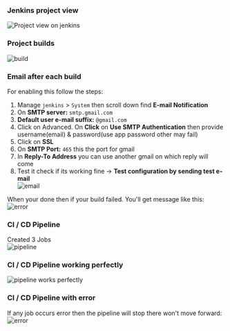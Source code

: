 ### Jenkins project view
![Project view on jenkins](https://github.com/SakibvHossain/Jenkins_Practice/assets/92059000/ccd05e63-31f5-475d-a49f-4361532bf339)

### Project builds
![build](https://github.com/SakibvHossain/Jenkins_Practice/assets/92059000/9bcbd085-b80e-42ff-a2cb-4b1961854e59)

### Email after each build
For enabling this follow the steps:
1.  Manage `jenkins` > `System` then scroll down find **E-mail Notification**
2.  On **SMTP server:** `smtp.gmail.com`
3.  **Default user e-mail suffix:** `@gmail.com`
4.  Click on Advanced. On **Click** on **Use SMTP Authentication** then provide username(email) & password(use app password other may fail)
5.  Click on **SSL**
6.  On **SMTP Port:** `465` this the port for gmail
7.  In **Reply-To Address** you can use another gmail on which reply will come
8.  Test it check if its working fine -> **Test configuration by sending test e-mail**      
![email](https://github.com/SakibvHossain/Jenkins_Practice/assets/92059000/d494fd17-03ed-4ca7-942b-62e8b715af49)

When your done then if your build failed. You'll get message like this:  
![error](https://github.com/SakibvHossain/Jenkins_Practice/assets/92059000/cf38c76d-2e98-45c4-ad85-6ef8574c2a69)

### CI / CD Pipeline  
Created 3 Jobs  
![pipeline](https://github.com/SakibvHossain/Jenkins_Practice/assets/92059000/230cd88f-b2dc-42d2-a55d-6f7da9410ffa)

### CI / CD Pipeline working perfectly  
![pipeline works perfectly](https://github.com/SakibvHossain/Jenkins_Practice/assets/92059000/ef2eaf5e-590a-4dbf-ac94-73c454bea9b9)

### CI / CD Pipeline with error
If any job occurs error then the pipeline will stop there won't move forward:  
![error](https://github.com/SakibvHossain/Jenkins_Practice/assets/92059000/034f9669-05f9-4fdb-907c-a69ce8275c3b)

